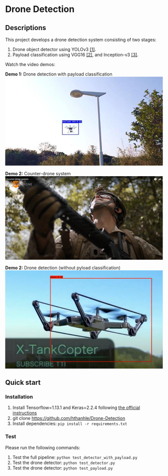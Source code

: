 # Drone Detection
## Descriptions
This project develops a drone detection system consisting of two stages: 
1. Drone object detector using YOLOv3 [[1]](https://pjreddie.com/media/files/papers/YOLOv3.pdf).
2. Payload classification using VGG16 [[2]](https://www.robots.ox.ac.uk/~vgg/publications/2015/Simonyan15/simonyan15.pdf), and Inception-v3 [[3]](https://www.cv-foundation.org/openaccess/content_cvpr_2016/papers/Szegedy_Rethinking_the_Inception_CVPR_2016_paper.pdf).

Watch the video demos:

**Demo 1:** Drone detection with payload classification
[![Watch the video](/output/test1.jpg)](https://www.youtube.com/watch?v=tX19s4a37RI)

**Demo 2:** Counter-drone system
[![Watch the video](/output/counter_drone.png)](https://www.youtube.com/watch?v=-RbXJrvv050)

**Demo 2:** Drone detection (without pyload classification)
[![Watch the video](/output/drone.png)](https://www.youtube.com/watch?v=CVXlV2RlthY)


## Quick start
### Installation
1. Install Tensorflow=1.13.1 and Keras=2.2.4 following [the official instructions](https://pytorch.org/)
2. git clone https://github.com/hthanhle/Drone-Detection
3. Install dependencies: `pip install -r requirements.txt`

### Test
Please run the following commands: 

1. Test the full pipeline: `python test_detector_with_payload.py`
2. Test the drone detector: `python test_detector.py`
3. Test the drone detector: `python test_payload.py`
